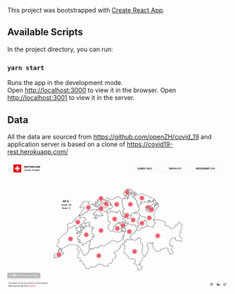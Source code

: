 This project was bootstrapped with [Create React App](https://github.com/facebook/create-react-app).

## Available Scripts

In the project directory, you can run:

### `yarn start`

Runs the app in the development mode.<br />
Open [http://localhost:3000](http://localhost:3000) to view it in the browser.
Open [http://localhost:3001](http://localhost:3001) to view it in the server.

## Data
All the data are sourced from https://github.com/openZH/covid_19 and application server is based on a clone of https://covid19-rest.herokuapp.com/

![](demo.gif)
